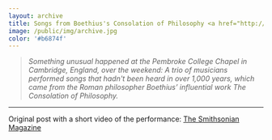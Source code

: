 ```yaml
---
layout: archive
title: Songs from Boethius's Consolation of Philosophy <a href="http://www.smithsonianmag.com/smart-news/lost-medieval-music-performed-first-time-1000-years-180958892/#F9UpoRxoMTaWsHTE.99" target="_blank"><i class="fa fa-link"></i></a>
image: /public/img/archive.jpg
color: '#b6874f'
---
```


> <i> Something unusual happened at the Pembroke College Chapel in Cambridge, England, over the weekend: A trio of musicians performed songs that hadn't been heard in over 1,000 years, which came from the Roman philosopher Boethius’ influential work The Consolation of Philosophy. </i>


---
Original post with a short video of the performance: <a href="http://www.smithsonianmag.com/smart-news/lost-medieval-music-performed-first-time-1000-years-180958892/#F9UpoRxoMTaWsHTE.99" target="_blank">The Smithsonian Magazine</a>
